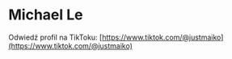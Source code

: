 # Michael Le


Odwiedź profil na TikToku: [https://www.tiktok.com/@justmaiko](https://www.tiktok.com/@justmaiko)
